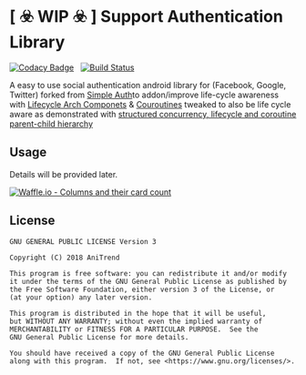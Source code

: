 # [ :biohazard: WIP :biohazard: ] Support Authentication Library

[![Codacy Badge](https://api.codacy.com/project/badge/Grade/e5b695e0e61144639591a341f3d42d6d)](https://www.codacy.com/app/AniTrend/support-auth?utm_source=github.com&amp;utm_medium=referral&amp;utm_content=AniTrend/support-auth&amp;utm_campaign=Badge_Grade) &nbsp; [![Build Status](https://travis-ci.org/AniTrend/support-auth.svg?branch=master)](https://travis-ci.org/AniTrend/support-auth)

A easy to use social authentication android library for (Facebook, Google, Twitter) forked from [Simple Auth](https://github.com/jaychang0917/SimpleAuth)to addon/improve life-cycle awareness with [Lifecycle Arch Componets](https://developer.android.com/topic/libraries/architecture/lifecycle) & [Couroutines](https://kotlinlang.org/docs/reference/coroutines-overview.html) tweaked to also be life cycle aware as demonstrated with [structured concurrency, lifecycle and coroutine parent-child hierarchy](https://github.com/Kotlin/kotlinx.coroutines/blob/master/ui/coroutines-guide-ui.md#structured-concurrency-lifecycle-and-coroutine-parent-child-hierarchy)

## Usage

Details will be provided later.

[![Waffle.io - Columns and their card count](https://badge.waffle.io/AniTrend/support-auth.svg?columns=all)](https://waffle.io/AniTrend/support-auth)


## License

```
GNU GENERAL PUBLIC LICENSE Version 3

Copyright (C) 2018 AniTrend

This program is free software: you can redistribute it and/or modify
it under the terms of the GNU General Public License as published by
the Free Software Foundation, either version 3 of the License, or
(at your option) any later version.

This program is distributed in the hope that it will be useful,
but WITHOUT ANY WARRANTY; without even the implied warranty of
MERCHANTABILITY or FITNESS FOR A PARTICULAR PURPOSE.  See the
GNU General Public License for more details.

You should have received a copy of the GNU General Public License
along with this program.  If not, see <https://www.gnu.org/licenses/>.
```

